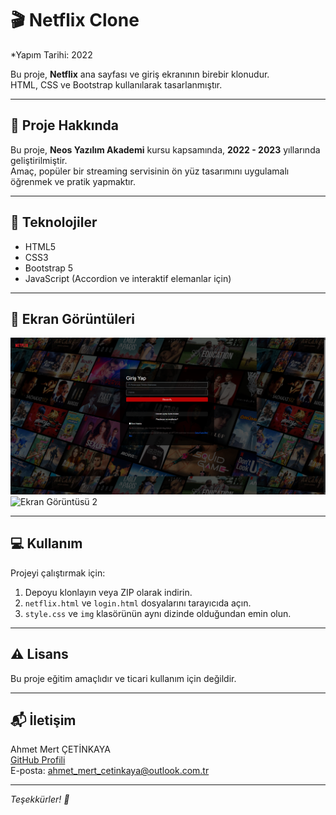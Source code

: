 # 🎬 Netflix Clone  
*Yapım Tarihi: 2022

Bu proje, **Netflix** ana sayfası ve giriş ekranının birebir klonudur.  
HTML, CSS ve Bootstrap kullanılarak tasarlanmıştır.

---

## 📝 Proje Hakkında

Bu proje, **Neos Yazılım Akademi** kursu kapsamında, **2022 - 2023** yıllarında geliştirilmiştir.  
Amaç, popüler bir streaming servisinin ön yüz tasarımını uygulamalı öğrenmek ve pratik yapmaktır.

---

## 🚀 Teknolojiler

- HTML5  
- CSS3  
- Bootstrap 5  
- JavaScript (Accordion ve interaktif elemanlar için)

---

## 📸 Ekran Görüntüleri

![Ekran Görüntüsü 1](ss/netflix-giris.png)  
![Ekran Görüntüsü 2](ss/netflix-anasayfa.jpg)

---

## 💻 Kullanım

Projeyi çalıştırmak için:

1. Depoyu klonlayın veya ZIP olarak indirin.  
2. `netflix.html` ve `login.html` dosyalarını tarayıcıda açın.  
3. `style.css` ve `img` klasörünün aynı dizinde olduğundan emin olun.  

---


## ⚠️ Lisans

Bu proje eğitim amaçlıdır ve ticari kullanım için değildir.

---

## 📬 İletişim

Ahmet Mert ÇETİNKAYA  
[GitHub Profili](https://github.com/ahmet-mert-cetinkaya)  
E-posta: ahmet_mert_cetinkaya@outlook.com.tr

---

*Teşekkürler! 🙌*
